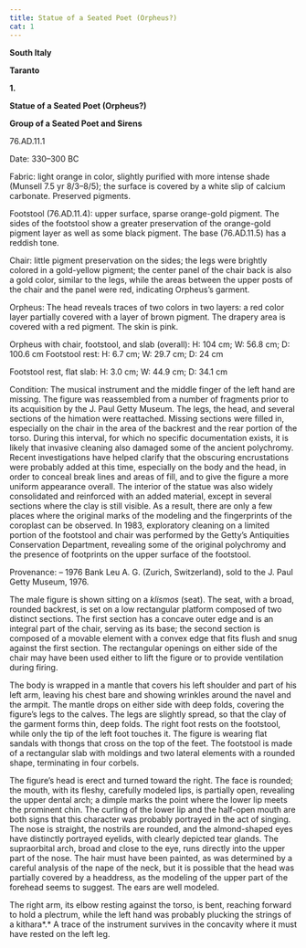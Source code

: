 ```yaml
---
title: Statue of a Seated Poet (Orpheus?)
cat: 1
---
```

**South Italy**

**Taranto**

**1.**

**Statue of a Seated Poet (Orpheus?)**

**Group of a Seated Poet and Sirens**

76.AD.11.1

<span class="smcaps">Date: 330–300 BC</span>

<span class="smcaps">Fabric</span>: light orange in
color, slightly purified with more intense shade (Munsell 7.5 yr
8/3–8/5); the surface is covered by a white slip of calcium carbonate.
Preserved pigments.

Footstool (76.AD.11.4): upper surface, sparse orange-gold pigment. The
sides of the footstool show a greater preservation of the orange-gold
pigment layer as well as some black pigment. The base (76.AD.11.5) has a reddish tone.

Chair: little pigment preservation on the sides; the legs were brightly colored in a gold-yellow pigment; the center panel of the chair back is also a gold color, similar to the legs, while the areas between the upper posts of the chair and the panel were red, indicating Orpheus’s garment.

Orpheus: The head reveals traces of two colors in two layers: a red
color layer partially covered with a layer of brown pigment. The drapery area is covered with a red pigment. The skin is pink.

Orpheus with chair, footstool, and slab (overall): H: 104 cm; W: 56.8
cm; D: 100.6 cm Footstool rest: H: 6.7 cm; W: 29.7 cm; D: 24 cm

Footstool rest, flat slab: H: 3.0 cm; W: 44.9 cm; D: 34.1 cm

<span class="smcaps">Condition:</span> The musical
instrument and the middle finger of the left hand are missing. The
figure was reassembled from a number of fragments prior to its
acquisition by the J. Paul Getty Museum. The legs, the head, and several sections of the himation were reattached. Missing sections were filled in, especially on the chair in the area of the backrest and the rear portion of the torso. During this interval, for which no specific documentation exists, it is likely that invasive cleaning also damaged some of the ancient polychromy. Recent investigations have helped clarify that the obscuring encrustations were probably added at this time, especially on the body and the head, in order to conceal break lines and areas of fill, and to give the figure a more uniform appearance overall. The interior of the statue was also widely
consolidated and reinforced with an added material, except in several
sections where the clay is still visible. As a result, there are only a
few places where the original marks of the modeling and the fingerprints of the coroplast can be observed. In 1983, exploratory cleaning on a limited portion of the footstool and chair was performed by the Getty’s Antiquities Conservation Department, revealing some of the original polychromy and the presence of footprints on the upper surface of the footstool.

<span class="smcaps">Provenance</span>: – 1976 Bank Leu A. G. (Zurich, Switzerland), sold to the J. Paul Getty Museum, 1976.

The male figure is shown sitting on a *klismos* (seat). The seat, with
a broad, rounded backrest, is set on a low rectangular platform composed of two distinct sections. The first section has a concave outer edge and is an integral part of the chair, serving as its base; the second section is composed of a movable element with a convex edge that fits flush and snug against the first section. The rectangular openings on either side of the chair may have been used either to lift the figure or to provide ventilation during firing.

The body is wrapped in a mantle that covers his left shoulder and part
of his left arm, leaving his chest bare and showing wrinkles around the
navel and the armpit. The mantle drops on either side with deep folds,
covering the figure’s legs to the calves. The legs are slightly spread,
so that the clay of the garment forms thin, deep folds. The right foot
rests on the footstool, while only the tip of the left foot touches it.
The figure is wearing flat sandals with thongs that cross on the top of
the feet. The footstool is made of a rectangular slab with moldings and
two lateral elements with a rounded shape, terminating in four corbels.

The figure’s head is erect and turned toward the right. The face is
rounded; the mouth, with its fleshy, carefully modeled lips, is
partially open, revealing the upper dental arch; a dimple marks the
point where the lower lip meets the prominent chin. The curling of the
lower lip and the half-open mouth are both signs that this character was probably portrayed in the act of singing. The nose is straight, the
nostrils are rounded, and the almond-shaped eyes have distinctly
portrayed eyelids, with clearly depicted tear glands. The supraorbital
arch, broad and close to the eye, runs directly into the upper part of
the nose. The hair must have been painted, as was determined by a
careful analysis of the nape of the neck, but it is possible that the
head was partially covered by a headdress, as the modeling of the upper
part of the forehead seems to suggest. The ears are well modeled.

The right arm, its elbow resting against the torso, is bent, reaching
forward to hold a plectrum, while the left hand was probably plucking
the strings of a kithara*.* A trace of the instrument survives in the
concavity where it must have rested on the left leg.
